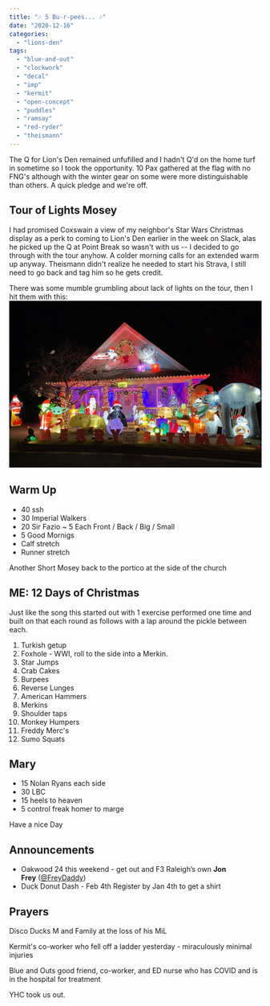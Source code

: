 ```yaml
---
title: "🎶 5 Bu-r-pees... 🎶"
date: "2020-12-16"
categories: 
  - "lions-den"
tags: 
  - "blue-and-out"
  - "clockwork"
  - "decal"
  - "imp"
  - "kermit"
  - "open-concept"
  - "puddles"
  - "ramsay"
  - "red-ryder"
  - "theismann"
---
```


The Q for Lion's Den remained unfufilled and I hadn't Q'd on the home turf in sometime so I took the opportunity. 10 Pax gathered at the flag with no FNG's although with the winter gear on some were more distinguishable than others. A quick pledge and we're off.

## Tour of Lights Mosey

I had promised Coxswain a view of my neighbor's Star Wars Christmas display as a perk to coming to Lion's Den earlier in the week on Slack, alas he picked up the Q at Point Break so wasn't with us -- I decided to go through with the tour anyhow. A colder morning calls for an extended warm up anyway. Theismann didn't realize he needed to start his Strava, I still need to go back and tag him so he gets credit.

There was some mumble grumbling about lack of lights on the tour, then I hit them with this:![Star Wars Christmas Palooza](images/IMG_4335-1.jpeg)

## Warm Up

- 40 ssh
- 30 Imperial Walkers 
- 20 Sir Fazio ~ 5 Each Front / Back / Big / Small
- 5 Good Mornigs
- Calf stretch
- Runner stretch

Another Short Mosey back to the portico at the side of the church

## ME: 12 Days of Christmas

Just like the song this started out with 1 exercise performed one time and built on that each round as follows with a lap around the pickle between each.

1. Turkish getup
2. Foxhole - WWI, roll to the side into a Merkin.
3. Star Jumps
4. Crab Cakes
5. Burpees
6. Reverse Lunges
7. American Hammers
8. Merkins
9. Shoulder taps
10. Monkey Humpers
11. Freddy Merc's
12. Sumo Squats

## Mary

- 15 Nolan Ryans each side
- 30 LBC
- 15 heels to heaven 
- 5 control freak homer to marge

Have a nice Day

## Announcements

- Oakwood 24 this weekend - get out and F3 Raleigh’s own **Jon Frey** ([@FreyDaddy](https://twitter.com/f3freydaddy))
- Duck Donut Dash - Feb 4th Register by Jan 4th to get a shirt

## Prayers

Disco Ducks M and Family at the loss of his MiL

Kermit's co-worker who fell off a ladder yesterday - miraculously minimal injuries

Blue and Outs good friend, co-worker, and ED nurse who has COVID and is in the hospital for treatment

YHC took us out.

